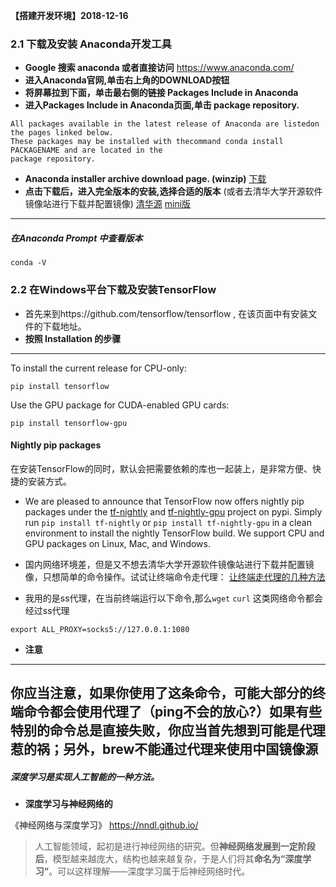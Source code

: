**【搭建开发环境】2018-12-16**

### 2.1 下载及安装 Anaconda开发工具

- **Google 搜索 anaconda 或者直接访问** https://www.anaconda.com/
- **进入Anaconda官网,单击右上角的DOWNLOAD按钮**
- **将屏幕拉到下面，单击最右侧的链接 Packages Include in Anaconda**
- **进入Packages Include in Anaconda页面,单击 package repository.**
```
All packages available in the latest release of Anaconda are listedon the pages linked below.
These packages may be installed with thecommand conda install PACKAGENAME and are located in the 
package repository.
```
- **Anaconda installer archive download page. (winzip)** [下载](https://repo.anaconda.com/archive/)
- **点击下载后，进入完全版本的安装,选择合适的版本**
(或者去清华大学开源软件镜像站进行下载并配置镜像) [清华源](https://mirrors.tuna.tsinghua.edu.cn/anaconda/archive/) [mini版](https://mirrors.tuna.tsinghua.edu.cn/anaconda/miniconda/)


---
##### 在Anaconda Prompt 中查看版本
```
conda -V
```

### 2.2 在Windows平台下载及安装TensorFlow

- 首先来到https://github.com/tensorflow/tensorflow , 在该页面中有安装文件的下载地址。
- **按照 Installation 的步骤** 
---
To install the current release for CPU-only:
```
pip install tensorflow
```
Use the GPU package for CUDA-enabled GPU cards:
```
pip install tensorflow-gpu
```
#### Nightly pip packages
在安装TensorFlow的同时，默认会把需要依赖的库也一起装上，是非常方便、快捷的安装方式。
- We are pleased to announce that TensorFlow now offers nightly pip packages under the [tf-nightly](https://pypi.org/project/tf-nightly/) and [tf-nightly-gpu](https://pypi.org/project/tf-nightly-gpu/) project on pypi. Simply run ``pip install tf-nightly`` or ``pip install tf-nightly-gpu`` in a clean environment to install the nightly TensorFlow build. We support CPU and GPU packages on Linux, Mac, and Windows.

- 国内网络环境差，但是又不想去清华大学开源软件镜像站进行下载并配置镜像，只想简单的命令操作。试试让终端命令走代理：
[让终端走代理的几种方法](https://blog.fazero.me/2015/09/15/%E8%AE%A9%E7%BB%88%E7%AB%AF%E8%B5%B0%E4%BB%A3%E7%90%86%E7%9A%84%E5%87%A0%E7%A7%8D%E6%96%B9%E6%B3%95/)

- 我用的是ss代理，在当前终端运行以下命令,那么``wget`` ``curl`` 这类网络命令都会经过ss代理
```
export ALL_PROXY=socks5://127.0.0.1:1080
```

- **注意**
---
你应当注意，如果你使用了这条命令，可能大部分的终端命令都会使用代理了（ping不会的放心?）如果有些特别的命令总是直接失败，你应当首先想到可能是代理惹的祸；另外，brew不能通过代理来使用中国镜像源
---
##### 深度学习是实现人工智能的一种方法。

- **深度学习与神经网络的**

《神经网络与深度学习》 https://nndl.github.io/
> 人工智能领域，起初是进行神经网络的研究。但**神经网络发展到一定阶段后**，模型越来越庞大，结构也越来越复杂，于是人们将其**命名为“深度学习”**。可以这样理解——深度学习属于后神经网络时代。
